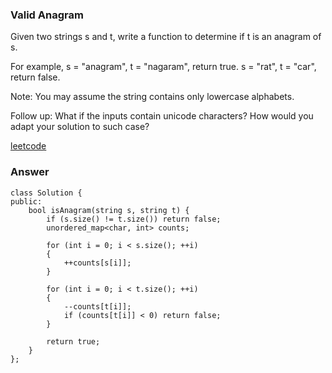 ### Valid Anagram
Given two strings s and t, write a function to determine if t is an anagram of s.

For example,
s = "anagram", t = "nagaram", return true.
s = "rat", t = "car", return false.

Note:
You may assume the string contains only lowercase alphabets.

Follow up:
What if the inputs contain unicode characters? How would you adapt your solution to such case?

[leetcode](https://leetcode.com/problems/valid-anagram/description/)

### Answer 

	class Solution {
	public:
	    bool isAnagram(string s, string t) {
	        if (s.size() != t.size()) return false;
	        unordered_map<char, int> counts;
	        
	        for (int i = 0; i < s.size(); ++i)
	        {
	            ++counts[s[i]];
	        }
	        
	        for (int i = 0; i < t.size(); ++i)
	        {
	            --counts[t[i]];
	            if (counts[t[i]] < 0) return false;
	        }
	        
	        return true;
	    }
	};
